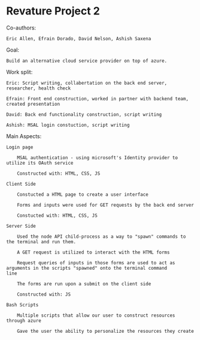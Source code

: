 # Revature Project 2

Co-authors: 

	Eric Allen, Efrain Dorado, David Nelson, Ashish Saxena


Goal:

	Build an alternative cloud service provider on top of azure. 


Work split:

	Eric: Script writing, collabertation on the back end server, researcher, health check

	Efrain: Front end construction, worked in partner with backend team, created presentation

	David: Back end functionality construction, script writing

	Ashish: MSAL login constuction, script writing


Main Aspects:

	Login page

		MSAL authentication - using microsoft's Identity provider to utilize its OAuth service
	
		Constructed with: HTML, CSS, JS
	
	Client Side

		Constucted a HTML page to create a user interface
	
		Forms and inputs were used for GET requests by the back end server
	
		Constucted with: HTML, CSS, JS
	
	Server Side

		Used the node API child-process as a way to "spawn" commands to the terminal and run them. 
	
		A GET request is utilized to interact with the HTML forms 
	
		Request queries of inputs in those forms are used to act as arguments in the scripts "spawned" onto the terminal command 		 line
	
		The forms are run upon a submit on the client side
	
		Constructed with: JS
	
	Bash Scripts

		Multiple scripts that allow our user to construct resources through azure
	
		Gave the user the ability to personalize the resources they create

